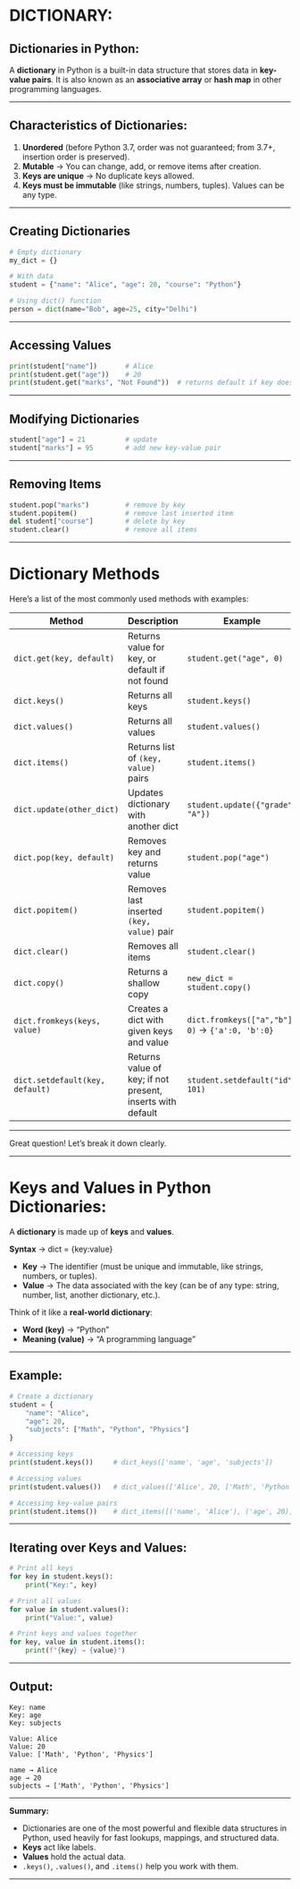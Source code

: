 # DICTIONARY:

## Dictionaries in Python:

A **dictionary** in Python is a built-in data structure that stores data in **key-value pairs**.
It is also known as an **associative array** or **hash map** in other programming languages.

---

## Characteristics of Dictionaries:

1. **Unordered** (before Python 3.7, order was not guaranteed; from 3.7+, insertion order is preserved).
2. **Mutable** → You can change, add, or remove items after creation.
3. **Keys are unique** → No duplicate keys allowed.
4. **Keys must be immutable** (like strings, numbers, tuples). Values can be any type.

---

## Creating Dictionaries

```python
# Empty dictionary
my_dict = {}

# With data
student = {"name": "Alice", "age": 20, "course": "Python"}

# Using dict() function
person = dict(name="Bob", age=25, city="Delhi")
```

---

## Accessing Values

```python
print(student["name"])       # Alice
print(student.get("age"))    # 20
print(student.get("marks", "Not Found"))  # returns default if key doesn’t exist
```

---

## Modifying Dictionaries

```python
student["age"] = 21          # update
student["marks"] = 95        # add new key-value pair
```

---

## Removing Items

```python
student.pop("marks")         # remove by key
student.popitem()            # remove last inserted item
del student["course"]        # delete by key
student.clear()              # remove all items
```

---

# Dictionary Methods

Here’s a list of the most commonly used methods with examples:

| Method                          | Description                                                | Example                                          |
| ------------------------------- | ---------------------------------------------------------- | ------------------------------------------------ |
| `dict.get(key, default)`        | Returns value for key, or default if not found             | `student.get("age", 0)`                          |
| `dict.keys()`                   | Returns all keys                                           | `student.keys()`                                 |
| `dict.values()`                 | Returns all values                                         | `student.values()`                               |
| `dict.items()`                  | Returns list of `(key, value)` pairs                       | `student.items()`                                |
| `dict.update(other_dict)`       | Updates dictionary with another dict                       | `student.update({"grade": "A"})`                 |
| `dict.pop(key, default)`        | Removes key and returns value                              | `student.pop("age")`                             |
| `dict.popitem()`                | Removes last inserted `(key, value)` pair                  | `student.popitem()`                              |
| `dict.clear()`                  | Removes all items                                          | `student.clear()`                                |
| `dict.copy()`                   | Returns a shallow copy                                     | `new_dict = student.copy()`                      |
| `dict.fromkeys(keys, value)`    | Creates a dict with given keys and value                   | `dict.fromkeys(["a","b"], 0)` → `{'a':0, 'b':0}` |
| `dict.setdefault(key, default)` | Returns value of key; if not present, inserts with default | `student.setdefault("id", 101)`                  |

---

Great question! Let’s break it down clearly.

---

# Keys and Values in Python Dictionaries:

A **dictionary** is made up of **keys** and **values**.

**Syntax** -> dict = {key:value}

* **Key** → The identifier (must be unique and immutable, like strings, numbers, or tuples).
* **Value** → The data associated with the key (can be of any type: string, number, list, another dictionary, etc.).

Think of it like a **real-world dictionary**:

* **Word (key)** → “Python”
* **Meaning (value)** → “A programming language”

---

## Example: 

```python
# Create a dictionary
student = {
    "name": "Alice",
    "age": 20,
    "subjects": ["Math", "Python", "Physics"]
}

# Accessing keys
print(student.keys())     # dict_keys(['name', 'age', 'subjects'])

# Accessing values
print(student.values())   # dict_values(['Alice', 20, ['Math', 'Python', 'Physics']])

# Accessing key-value pairs
print(student.items())    # dict_items([('name', 'Alice'), ('age', 20), ('subjects', ['Math', 'Python', 'Physics'])])
```

---

## Iterating over Keys and Values:

```python
# Print all keys
for key in student.keys():
    print("Key:", key)

# Print all values
for value in student.values():
    print("Value:", value)

# Print keys and values together
for key, value in student.items():
    print(f"{key} → {value}")
```

---

## Output:

```
Key: name
Key: age
Key: subjects

Value: Alice
Value: 20
Value: ['Math', 'Python', 'Physics']

name → Alice
age → 20
subjects → ['Math', 'Python', 'Physics']
```

---

**Summary:**
* Dictionaries are one of the most powerful and flexible data structures in Python, used heavily for fast lookups, mappings, and structured data.
* **Keys** act like labels.
* **Values** hold the actual data.
* `.keys()`, `.values()`, and `.items()` help you work with them.

---
